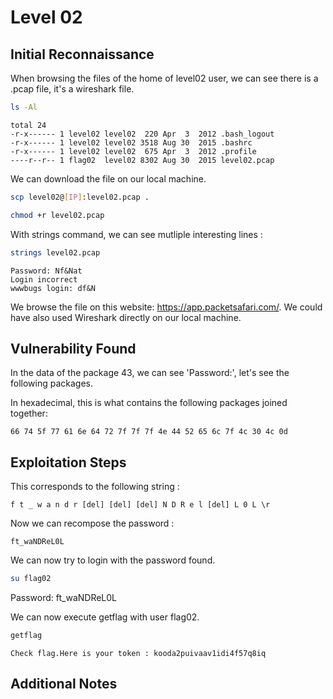 # Level 02

## Initial Reconnaissance
When browsing the files of the home of level02 user, we can see there is a .pcap file, it's a wireshark file.

```bash
ls -Al
```

```
total 24
-r-x------ 1 level02 level02  220 Apr  3  2012 .bash_logout
-r-x------ 1 level02 level02 3518 Aug 30  2015 .bashrc
-r-x------ 1 level02 level02  675 Apr  3  2012 .profile
----r--r-- 1 flag02  level02 8302 Aug 30  2015 level02.pcap
```

We can download the file on our local machine.
```bash
scp level02@[IP]:level02.pcap .
```
```bash
chmod +r level02.pcap
```

With strings command, we can see mutliple interesting lines :
```bash
strings level02.pcap
```

```
Password: Nf&Nat
Login incorrect
wwwbugs login: df&N
```

We browse the file on this website: https://app.packetsafari.com/. We could have also used Wireshark directly on our local machine.

## Vulnerability Found
In the data of the package 43, we can see 'Password:', let's see the following packages.

In hexadecimal, this is what contains the following packages joined together:

```
66 74 5f 77 61 6e 64 72 7f 7f 7f 4e 44 52 65 6c 7f 4c 30 4c 0d
```

## Exploitation Steps
This corresponds to the following string :

```
f t _ w a n d r [del] [del] [del] N D R e l [del] L 0 L \r
```

Now we can recompose the password :
```
ft_waNDReL0L
```

We can now try to login with the password found.

```bash
su flag02
```

Password: ft_waNDReL0L

We can now execute getflag with user flag02.

```bash
getflag
```

```
Check flag.Here is your token : kooda2puivaav1idi4f57q8iq
```

## Additional Notes

